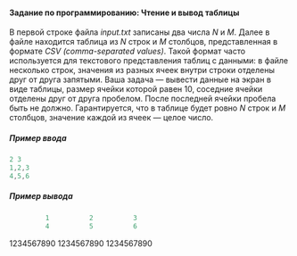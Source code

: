 #### Задание по программированию: Чтение и вывод таблицы #### 

В первой строке файла *input.txt* записаны два числа *N* и *M*. 
Далее в файле находится таблица из *N* строк и *M* столбцов, представленная 
в формате *CSV (comma-separated values)*. Такой формат часто используется для 
текстового представления таблиц с данными: в файле несколько строк, значения 
из разных ячеек внутри строки отделены друг от друга запятыми. Ваша задача — 
вывести данные на экран в виде таблицы, размер ячейки которой равен 10, соседние 
ячейки отделены друг от друга пробелом. После последней ячейки пробела быть не должно. 
Гарантируется, что в таблице будет ровно *N* строк и *M* столбцов, значение каждой из ячеек — целое число.

##### Пример ввода #####
```objectivec
2 3
1,2,3
4,5,6
```

##### Пример вывода #####
```objectivec
         1          2          3
         4          5          6
```
1234567890 1234567890 1234567890
